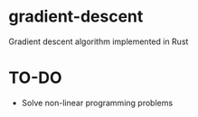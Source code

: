 # gradient-descent
Gradient descent algorithm implemented in Rust

# TO-DO
- Solve non-linear programming problems
